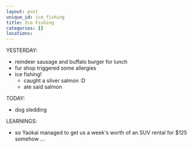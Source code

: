```yaml
---
layout: post
unique_id: ice_fishing
title: Ice Fishing
categories: []
locations: 
---
```


YESTERDAY:
* reindeer sausage and buffalo burger for lunch
* fur shop triggered some allergies
* ice fishing!
  * caught a silver salmon :D
  * ate said salmon

TODAY:
* dog sledding

LEARNINGS:
* so Yaokai managed to get us a week's worth of an SUV rental for $125 somehow ...
